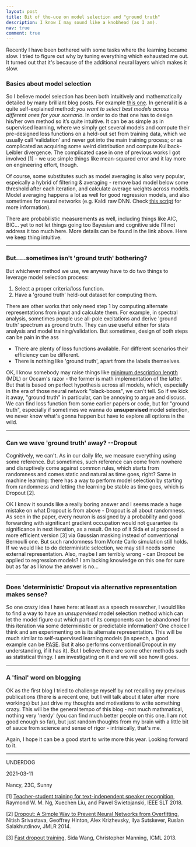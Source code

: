```yaml
---
layout: post
title: Bit of tho-uce on model selection and "ground truth" 
description: I know I may sound like a knobhead (as I am).
nav: true
comment: true
---
```


Recently I have been bothered with some tasks where the learning became slow. I tried to figure out why by tuning everything which exhausted me out. It turned out that it's because of the additional neural layers which makes it slow.

### Basics about model selection
So I believe model selection has been both intuitively and mathematically detailed by many brilliant blog posts. For example [this one](https://machinelearningmastery.com/a-gentle-introduction-to-model-selection-for-machine-learning/). In general it is a quite self-explained method: *you want to select best models across different ones for your scenario*. In order to do that one has to design his/her own method so it’s quite intuitive. It can be as simple as in supervised learning, where we simply get several models and compute their pre-designed loss functions on a held-out set from training data, which we usually call ‘validation’ and never got into the main training process; or as complicated as acquiring some weird distribution and compute Kullback-Leibler divergence. The complicated case in one of previous works I got involved [1] - we use simple things like mean-squared error and it lay more on engineering effort, though. 

Of course, some substitutes such as model averaging is also very popular, espeically a hybrid of filtering & averaging - remove bad model below some threshold after each iteration, and calculate average weights across models. Model averaging happens a lot as well for good regression models, and also sometimes for neural networks (e.g. Kaldi raw DNN. Check [this script](https://github.com/kaldi-asr/kaldi/blob/master/egs/wsj/s5/steps/nnet3/train_raw_dnn.py) for more information).

There are probabilistic measurements as well, including things like AIC, BIC… yet to not let things going too Bayesian and cognitive side I’ll not address it too much here. More details can be found in the link above. Here we keep thing intuitive.

-------------------
### But.....sometimes isn't 'ground truth' bothering?
But whichever method we use, we anyway have to do two things to leverage model selection process:
1. Select a proper criteria/loss function.
2. Have a 'ground truth' held-out dataset for computing them.

There are other works that only need step 1 by computing alternate representations from input and calculate them. For example, in spectral analysis, sometimes people use all-pole excitations and derive 'ground truth' spectrum as ground truth. They can use useful either for stats analysis and model training/validation. But sometimes, design of both steps can be pain in the ass
* There are plenty of loss functions available. For different scenarios their efficiency can be different.
* There is nothing like 'ground truth', apart from the labels themselves.

OK, I know somebody may raise things like [minimum description length](https://en.wikipedia.org/wiki/Minimum_description_length) (MDL) or Occam's razor - the former is math implementation of the latter. But that is based on perfect hypothesis across all models, which, especially in the era of those neural network "black-boxes", we can't tell. So if we kick it away, "ground truth" in particular, can be annoying to argue and discuss. We can find loss function from some earlier papers or code, but for "ground truth", especially if sometimes we wanna do **unsupervised** model selection, we never know what's gonna happen but have to explore all options in the wild.

-------------------
### Can we wave 'ground truth' away? --Dropout
Cognitively, we can't. As in our daily life, we measure everything using some reference. But sometimes, such reference can come from nowhere and disruptively come against common rules, which starts from randomness and comes static and natural as time goes, right? Same in machine learning: there has a way to perform model selection by starting from randomness and letting the learning be stable as time goes, which is Dropout [2]. 

OK I know it sounds like a really boring answer and I seems made a huge mistake on what Dropout is from above - Dropout is all about randomness. As seen in the paper, every neuron is assigned by a probability and good forwarding with significant gradient occupation would not guarantee its significance in next iteration, as a result. On top of it Sida et al proposed a more efficient version [3] via Gaussian masking instead of conventional Bernoulli one. But such randomness from Monte Carlo simulation still holds. If we would like to do deterministic selection, we may still needs some external representation. Also, maybe I am terribly wrong - can Dropout be applied to regression models? I am lacking knowledge on this one for sure but as far as I know the answer is no...

-------------------
### Does 'deterministic' Dropout via alternative representation makes sense?
So one crazy idea I have here: at least as a speech researcher, I would like to find a way to have an *unsupervised* model selection method which can let the model figure out which part of its components can be abandoned for this iteration via some deterministic or predictable information? One choice I think and am experimenting on is its alternate representation. This will be much similar to self-supervised learning models (in speech, a good example can be [PASE](https://github.com/santi-pdp). But it also performs conventional Dropout in my understanding, if it has it). But I believe there are some other methods such as statistical thingy. I am investigating on it and we will see how it goes.

-------------------
### A 'final' word on blogging
OK as the first blog I tried to challenge myself by not recalling my previous publications (there is a recent one, but I will talk about it later after more workings) but just drive my thoughts and motivations to write something crazy. This will be the general tempo of this blog - not much mathmatical, nothing very 'nerdy' (you can find much better people on this one. I am not good enough so far), but just random thoughts from my brain with a little bit of sauce from science and sense of rigor - intrisically, that's me.

Again, I hope it can be a good start to write more this year. Looking forward to it.

-------------

UNDERDOG 

2021-03-11

Nancy, 23C, Sunny

[1] [Teacher-student training for text-independent speaker recognition](https://ieeexplore.ieee.org/document/8639564), Raymond W. M. Ng, Xuechen Liu, and Pawel Swietojanski, IEEE SLT 2018.

[2] [Dropout: A Simple Way to Prevent Neural Networks from Overfitting](https://www.cs.toronto.edu/~hinton/absps/JMLRdropout.pdf), Nitish Srivastava, Geoffrey Hinton, Alex Krizhevsky, Ilya Sutskever, Ruslan Salakhutdinov, JMLR 2014.

[3] [Fast dropout training](https://nlp.stanford.edu/pubs/sidaw13fast.pdf), Sida Wang, Christopher Manning, ICML 2013.